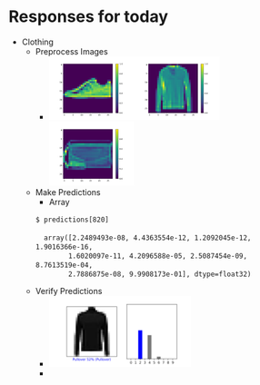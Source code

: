 # Responses for today

- Clothing
  - Preprocess Images
    - <img src="images/img1212.png" width="150"><img src="images/img1215.png" width="150"><img src="images/img1219.png" width="150">
  - Make Predictions 
    - Array
    ```shell
    $ predictions[820]
    
      array([2.2489493e-08, 4.4363554e-12, 1.2092045e-12, 1.9016366e-16,
            1.6020097e-11, 4.2096588e-05, 2.5087454e-09, 8.7613519e-04,
            2.7886875e-08, 9.9908173e-01], dtype=float32)

  - Verify Predictions
    - <img src="images/img255_v.png" width="250">
    - 